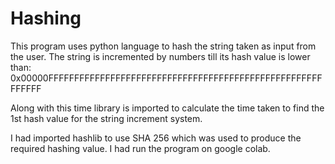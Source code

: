 
# Hashing

This program uses python language to hash the string taken as input
from the user. The string is incremented by numbers till its hash value is
lower than: 0x00000FFFFFFFFFFFFFFFFFFFFFFFFFFFFFFFFFFFFFFFFFFFFFFFFFFFFFFFFFFF

Along with this time library is imported to calculate the time taken 
to find the 1st hash value for the string increment system. 

I had imported hashlib to use SHA 256 which was used to produce the required hashing value.
I had run the program on google colab.

